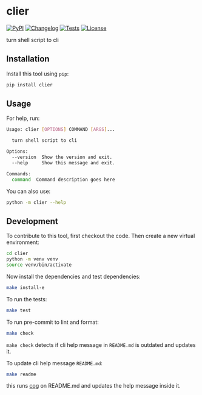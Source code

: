 # clier

[![PyPI](https://img.shields.io/pypi/v/clier.svg)](https://pypi.org/project/clier/)
[![Changelog](https://img.shields.io/github/v/release/kj-9/clier?include_prereleases&label=changelog)](https://github.com/kj-9/clier/releases)
[![Tests](https://github.com/kj-9/clier/actions/workflows/ci.yml/badge.svg)](https://github.com/kj-9/clier/actions/workflows/ci.yml)
[![License](https://img.shields.io/badge/license-Apache%202.0-blue.svg)](https://github.com/kj-9/clier/blob/master/LICENSE)

turn shell script to cli

## Installation

Install this tool using `pip`:
```bash
pip install clier
```
## Usage

For help, run:
<!-- [[[cog
import cog
from clier import cli
from click.testing import CliRunner
runner = CliRunner()
result = runner.invoke(cli.cli, ["--help"])
help = result.output.replace("Usage: cli", "Usage: clier")
cog.out(
    f"```bash\n{help}\n```"
)
]]] -->
```bash
Usage: clier [OPTIONS] COMMAND [ARGS]...

  turn shell script to cli

Options:
  --version  Show the version and exit.
  --help     Show this message and exit.

Commands:
  command  Command description goes here

```
<!-- [[[end]]] -->

You can also use:
```bash
python -m clier --help
```
## Development

To contribute to this tool, first checkout the code. Then create a new virtual environment:
```bash
cd clier
python -m venv venv
source venv/bin/activate
```
Now install the dependencies and test dependencies:
```bash
make install-e
```
To run the tests:
```bash
make test
```

To run pre-commit to lint and format:
```bash
make check
```

`make check` detects if cli help message in `README.md` is outdated and updates it.

To update cli help message `README.md`:
```bash
make readme
```

this runs [cog](https://cog.readthedocs.io/en/latest/) on README.md and updates the help message inside it.
